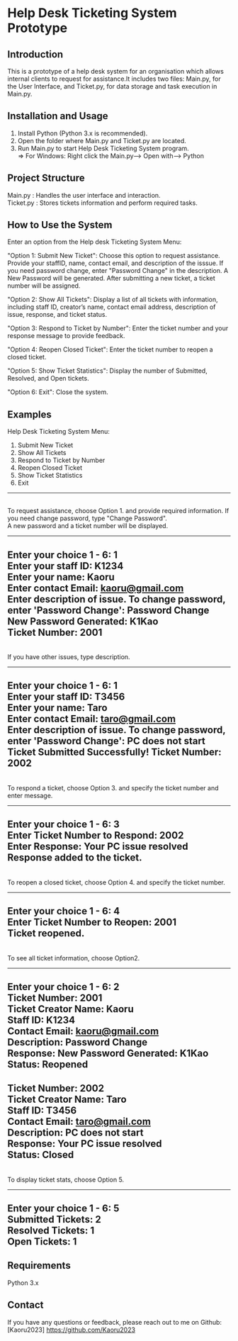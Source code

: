 # Help Desk Ticketing System Prototype

## Introduction
This is a prototype of a help desk system for an organisation which allows internal clients to request for assistance.It includes two files: Main.py, for the User Interface, and Ticket.py, for data storage and task execution in Main.py.

## Installation and Usage
1. Install Python (Python 3.x is recommended).   
2. Open the folder where Main.py and Ticket.py are located.
3. Run Main.py to start Help Desk Ticketing System program.  
   => For Windows: Right click the Main.py--> Open with--> Python   

## Project Structure
Main.py : Handles the user interface and interaction.  
Ticket.py : Stores tickets information and perform required tasks.

## How to Use the System
Enter an option from the Help desk Ticketing System Menu:

"Option 1: Submit New Ticket": Choose this option to request assistance. Provide your staffID, name, contact email, and description of the isssue. If you need password change, enter "Password Change" in the description. A New Password will be generated. After submitting a new ticket, a ticket number will be assigned. 

"Option 2: Show All Tickets": Display a list of all tickets with information, including staff ID, creator’s name, contact email address, description of issue, response, and ticket status.

"Option 3: Respond to Ticket by Number": Enter the ticket number and your response message to provide feedback.

"Option 4: Reopen Closed Ticket": Enter the ticket number to reopen a closed ticket.

"Option 5: Show Ticket Statistics": Display the number of Submitted, Resolved, and Open tickets.

"Option 6: Exit": Close the system. 

## Examples
Help Desk Ticketing System Menu:
1. Submit New Ticket
2. Show All Tickets
3. Respond to Ticket by Number
4. Reopen Closed Ticket
5. Show Ticket Statistics
6. Exit
---
<br>
To request assistance, choose Option 1. and provide required information. If you need change password, type "Change Password".<br>
A new password and a ticket number will be displayed.

---

Enter your choice 1 - 6: 1  
Enter your staff ID: K1234  
Enter your name: Kaoru  
Enter contact Email: kaoru@gmail.com  
Enter description of issue. To change password, enter 'Password Change': Password Change  
New Password Generated: K1Kao  
Ticket Number: 2001  
---
<br>
If you have other issues, type description.  

---
Enter your choice 1 - 6: 1  
Enter your staff ID: T3456  
Enter your name: Taro  
Enter contact Email: taro@gmail.com  
Enter description of issue. To change password, enter 'Password Change': PC does not start  
Ticket Submitted Successfully! Ticket Number: 2002  
---
<br>
To respond a ticket, choose Option 3. and specify the ticket number and enter message.

---
Enter your choice 1 - 6: 3  
Enter Ticket Number to Respond: 2002  
Enter Response: Your PC issue resolved  
Response added to the ticket.  
---
<br>
To reopen a closed ticket, choose Option 4. and specify the ticket number.  

---
Enter your choice 1 - 6: 4  
Enter Ticket Number to Reopen: 2001  
Ticket reopened.  
---
<br>
To see all ticket information, choose Option2.

---
Enter your choice 1 - 6: 2  
Ticket Number: 2001  
Ticket Creator Name: Kaoru  
Staff ID: K1234  
Contact Email: kaoru@gmail.com  
Description: Password Change  
Response: New Password Generated: K1Kao  
Status: Reopened  
---  
Ticket Number: 2002  
Ticket Creator Name: Taro  
Staff ID: T3456  
Contact Email: taro@gmail.com  
Description: PC does not start  
Response: Your PC issue resolved  
Status: Closed  
---
<br>
To display ticket stats, choose Option 5.

-----------------------------------
Enter your choice 1 - 6: 5    
Submitted Tickets: 2  
Resolved Tickets: 1  
Open Tickets: 1  
-----------------------------------

## Requirements

Python 3.x

## Contact

If you have any questions or feedback, please reach out to me on Github:  
[Kaoru2023] https://github.com/Kaoru2023  


